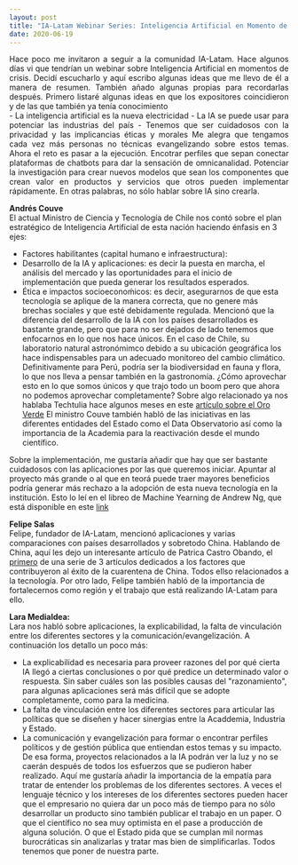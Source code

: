 ```yaml
---
layout: post
title: "IA-Latam Webinar Series: Inteligencia Artificial en Momento de Crisis"
date: 2020-06-19
---
```

<p align="justify">
Hace poco me invitaron a seguir a la comunidad IA-Latam. Hace algunos días vi que tendrían un webinar sobre Inteligencia Artificial en momentos de crisis. Decidí escucharlo y aquí escribo algunas ideas que me llevo de él a manera de resumen. También añado algunas propias para recordarlas después. Primero listaré algunas ideas en que los expositores coincidieron y de las que también ya tenía conocimiento<br/>
- La inteligencia artificial es la nueva electricidad
- La IA se puede usar para potenciar las industrias del país
- Tenemos que ser cuidadosos con la privacidad y las implicancias éticas y morales
Me alegra que tengamos cada vez más personas no técnicas evangelizando sobre estos temas. Ahora el reto es pasar a la ejecución. Encotrar perfiles que sepan conectar plataformas de chatbots para dar la sensación de omnicanalidad. Potenciar la investigación para crear nuevos modelos que sean los componentes que crean valor en productos y servicios que otros pueden implementar rápidamente. En otras palabras, no sólo hablar sobre IA sino crearla.


<b>Andrés Couve</b><br/>
El actual Ministro de Ciencia y Tecnología de Chile nos contó sobre el plan estratégico de Inteligencia Artificial de esta nación haciendo énfasis en 3 ejes:<br/>
- Factores habilitantes (capital humano e infraestructura):
- Desarrollo de la IA y aplicaciones: es decir la puesta en marcha, el análisis del mercado y las oportunidades para el inicio de implementación que pueda generar los resultados esperados.
- Ética e impactos socioeconoḿicos: es decir, asegurarnos de que esta tecnología se aplique de la manera correcta, que no genere más brechas sociales y que esté debidamente regulada.
Mencionó que la diferencia del desarrollo de la IA con los países desarrollados es bastante grande, pero que para no ser dejados de lado tenemos que enfocarnos en lo que nos hace únicos. En el caso de Chile, su laboratorio natural astronómimco debido a su ubicación geográfica los hace indispensables para un adecuado monitoreo del cambio climático. Definitivamente para Perú, podría ser la biodiversidad en fauna y flora, lo que nos lleva a pensar también en la gastronomía. ¿Cómo aprovechar esto en lo que somos únicos y que trajo todo un boom pero que ahora no podemos aprovechar completamente? Sobre algo relacionado ya nos hablaba Techtulia hace algunos meses en este [artículo sobre el Oro Verde](https://larepublica.pe/politica/2020/02/10/oro-verde-del-siglo-21-maite-vizcarra-hacker-civico/)
El ministro Couve también habló de las iniciativas en las diferentes entidades del Estado como el Data Observatorio así como la importancia de la Academia para la reactivación desde el mundo científico.

Sobre la implementación, me gustaría añadir que hay que ser bastante cuidadosos con las aplicaciones por las que queremos iniciar. Apuntar al proyecto más grande o al que en teorá puede traer mayores beneficios podría generar más rechazo a la adopción de esta nueva tecnología en la institución. Esto lo leí en el libreo de Machine Yearning de Andrew Ng, que está disponible en este [link](https://www.deeplearning.ai/machine-learning-yearning/)

<b>Felipe Salas</b><br/>
Felipe, fundador de IA-Latam, mencionó aplicaciones y varias comparaciones con países desarrollados y sobretodo China. Hablando de China, aquí les dejo un interesante artículo de Patrica Castro Obando, el [primero](https://medium.com/@PlanetaChina/servicio-de-delivery-fcfeb2e7483e) de una serie de 3 artículos dedicados a los factores que contribuyeron al éxito de la cuarentena de China. Todos ellso relacionados a la tecnología. 
Por otro lado, Felipe también habló de la importancia de fortalecernos como región y el trabajo que está realizando IA-Latam para ello.<br/>

<b>Lara Medialdea: </b><br/>
Lara nos habló sobre aplicaciones, la explicabilidad, la falta de vinculación entre los diferentes sectores y la comunicación/evangelización. A continuación los detallo un poco más:
- La explicabilidad es necesaria para proveer razones del por qué cierta IA llegó a ciertas conclusiones o por qué predice un determinado valor o respuesta. Sin saber cuáles son las posibles causas del "razonamiento", para algunas aplicaciones será más difícil que se adopte completamente, como para la medicina. 
- La falta de vinculación entre los diferentes sectores para articular las políticas que se diseñen y hacer sinergias entre la Acaddemia, Industria y Estado.
- La comunicación y evangelización para formar o encontrar perfiles políticos y de gestión pública que entiendan estos temas y su impacto. De esa forma, proyectos relacionados a la IA podrán ver la luz y no se caerán después de todos los esfuerzos que se pudieron haber realizado.
Aquí me gustaría añadir la importancia de la empatía para tratar de entender los problemas de los diferentes sectores. A veces el lenguaje técnico y los intereses de los diferentes sectores pueden hacer que el empresario no quiera dar un poco más de tiempo para no sólo desarrollar un producto sino también publicar el trabajo en un paper. O que el científico no sea muy optimista en el pase a producción de alguna solución. O que el Estado pida que se cumplan mil normas burocráticas sin analizarlas y tratar mas bien de simplificarlas. Todos tenemos que poner de nuestra parte.
 
 <br/>

</p>
